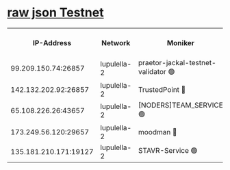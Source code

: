[raw json Testnet](https://rpc-check.jaclalt.stavr.tech/jaclalt/rpc-jaclalt-result.json)
=

<table><tr><th>IP-Address</th><th>Network</th><th>Moniker</th><th>Latest Block Height</th><th>Earliest Block Height</th><th>Catching Up</th><th>Tx Index</th><th>Voting Power</th><th>Scan Time</th></tr><tr><td>99.209.150.74:26857</td><td>lupulella-2</td><td>praetor-jackal-testnet-validator 🟢</td><td>6582050</td><td>6247155</td><td>False</td><td>on</td><td>0</td><td>2024-02-09T03:46:54.081551613UTC</td></tr><tr><td>142.132.202.92:26857</td><td>lupulella-2</td><td>TrustedPoint 🔴</td><td>6582052</td><td>6282001</td><td>False</td><td>off</td><td>5</td><td>2024-02-09T03:47:02.892222846UTC</td></tr><tr><td>65.108.226.26:43657</td><td>lupulella-2</td><td>[NODERS]TEAM_SERVICE 🟢</td><td>6582052</td><td>6282001</td><td>False</td><td>on</td><td>0</td><td>2024-02-09T03:47:03.264514320UTC</td></tr><tr><td>173.249.56.120:29657</td><td>lupulella-2</td><td>moodman 🔴</td><td>6582052</td><td>6482052</td><td>False</td><td>off</td><td>940134</td><td>2024-02-09T03:47:02.623255095UTC</td></tr><tr><td>135.181.210.171:19127</td><td>lupulella-2</td><td>STAVR-Service 🟢</td><td>6582050</td><td>6580001</td><td>False</td><td>on</td><td>0</td><td>2024-02-09T03:46:53.297725449UTC</td></tr></table>

